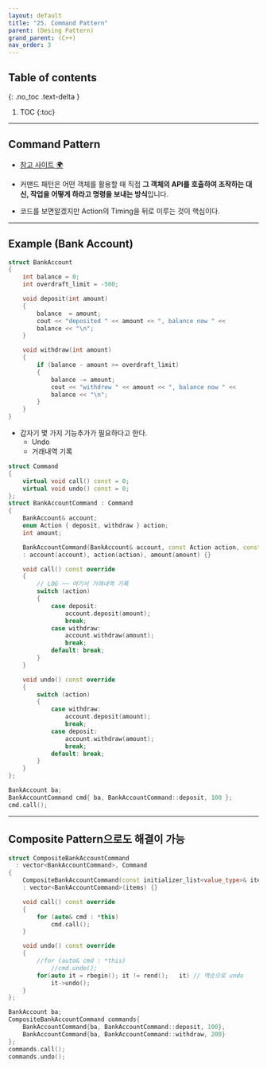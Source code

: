 ```yaml
---
layout: default
title: "25. Command Pattern"
parent: (Desing Pattern)
grand_parent: (C++)
nav_order: 3
---
```


## Table of contents
{: .no_toc .text-delta }

1. TOC
{:toc}

---

## Command Pattern

* [참고 사이트 🌍](https://devjino.tistory.com/42)

* 커맨드 패턴은 어떤 객체를 활용할 때 직접 **그 객체의 API를 호출하여 조작하는 대신, 작업을 어떻게 하라고 명령을 보내는 방식**입니다.
* 코드를 보면알겠지만 Action의 Timing을 뒤로 미루는 것이 핵심이다.

---

## Example (Bank Account)

```cpp
struct BankAccount
{
    int balance = 0;
    int overdraft_limit = -500;

    void deposit(int amount)
    {
        balance  = amount;
        cout << "deposited " << amount << ", balance now " <<
        balance << "\n";
    }

    void withdraw(int amount)
    {
        if (balance - amount >= overdraft_limit)
        {
            balance -= amount;
            cout << "withdrew " << amount << ", balance now " <<
            balance << "\n";
        }
    }
}
```

* 갑자기 몇 가지 기능추가가 필요하다고 한다.
    * Undo
    * 거래내역 기록

```cpp
struct Command
{
    virtual void call() const = 0;
    virtual void undo() const = 0;
};
struct BankAccountCommand : Command
{
    BankAccount& account;
    enum Action { deposit, withdraw } action;
    int amount;

    BankAccountCommand(BankAccount& account, const Action action, const int amount)
    : account(account), action(action), amount(amount) {}

    void call() const override
    {
        // LOG ~~ 여기서 거래내역 기록
        switch (action)
        {
            case deposit:
                account.deposit(amount);
                break;
            case withdraw:
                account.withdraw(amount);
                break;
            default: break;
        }
    }

    void undo() const override
    {
        switch (action)
        {
            case withdraw:
                account.deposit(amount);
                break;
            case deposit:
                account.withdraw(amount);
                break;
            default: break;
        }
    }
};
```

```cpp
BankAccount ba;
BankAccountCommand cmd{ ba, BankAccountCommand::deposit, 100 };
cmd.call();
```

---

## Composite Pattern으로도 해결이 가능

```cpp
struct CompositeBankAccountCommand
  : vector<BankAccountCommand>, Command
{
    CompositeBankAccountCommand(const initializer_list<value_type>& items)
    : vector<BankAccountCommand>(items) {}

    void call() const override
    {
        for (auto& cmd : *this)
            cmd.call();
    }

    void undo() const override
    {
        //for (auto& cmd : *this)
            //cmd.undo();
        for(auto it = rbegin(); it != rend();   it) // 역순으로 undo
            it->undo();
    }
};
```

```cpp
BankAccount ba;
CompositeBankAccountCommand commands{
    BankAccountCommand{ba, BankAccountCommand::deposit, 100},
    BankAccountCommand{ba, BankAccountCommand::withdraw, 200}
};
commands.call();
commands.undo();
```